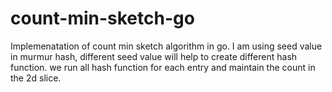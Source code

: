 # count-min-sketch-go

Implemenatation of count min sketch algorithm in go. I am using seed value in murmur hash, different seed value will help to create different hash function. we run all hash function for each entry and maintain the count in the 2d slice.
